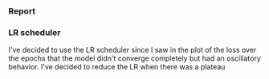 ### Report


### LR scheduler
I've decided to use the LR scheduler since I saw in the plot of the loss over the epochs that the model didn't converge completely but had an oscillatory behavior.
I've decided to reduce the LR when there was a plateau